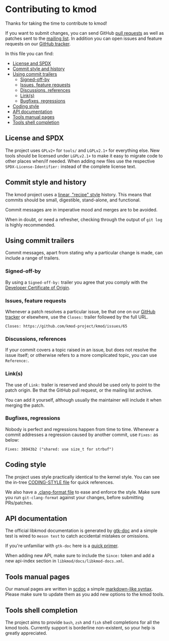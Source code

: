 # Contributing to kmod

Thanks for taking the time to contribute to kmod!

If you want to submit changes, you can send GitHub [pull requests] as well as
patches sent to the [mailing list]. In addition you can open issues and feature
requests on our [GitHub tracker].

In this file you can find:

  * [License and SPDX](#license-and-spdx)
  * [Commit style and history](#commit-style-and-history)
  * [Using commit trailers](#using-commit-trailers)
    + [Signed-off-by](#signed-off-by)
    + [Issues, feature requests](#issues-feature-requests)
    + [Discussions, references](#discussions-references)
    + [Link(s)](#links)
    + [Bugfixes, regressions](#bugfixes-regressions)
  * [Coding style](#coding-style)
  * [API documentation](#api-documentation)
  * [Tools manual pages](#tools-manual-pages)
  * [Tools shell completion](#tools-shell-completion)

## License and SPDX

The project uses `GPLv2+` for `tools/` and `LGPLv2.1+` for everything else.
New tools should be licensed under `LGPLv2.1+` to make it easy to migrate code
to other places when/if needed. When adding new files use the respective
`SPDX-License-Identifier:` instead of the complete license text.

## Commit style and history

The kmod project uses a [linear, "recipe" style] history. This means that
commits should be small, digestible, stand-alone, and functional.

Commit messages are in imperative mood and merges are to be avoided.

When in doubt, or need a refresher, checking through the output of `git log` is
highly recommended.

## Using commit trailers

Commit messages, apart from stating why a particular change is made, can include
a range of trailers.

### Signed-off-by

By using a `Signed-off-by:` trailer you agree that you comply with the
[Developer Certificate of Origin](DCO.txt).

### Issues, feature requests

Whenever a patch resolves a particular issue, be that one on our [GitHub
tracker] or elsewhere, use the `Closes:` trailer followed by the full URL.

    Closes: https://github.com/kmod-project/kmod/issues/65

### Discussions, references

If your commit covers a topic raised in an issue, but does not resolve the issue
itself; or otherwise refers to a more complicated topic, you can use
`Reference:`.

### Link(s)

The use of `Link:` trailer is reserved and should be used only to point to the
patch origin. Be that the GitHub pull request, or the mailing list archive.

You can add it yourself, although usually the maintainer will include it when
merging the patch.

### Bugfixes, regressions

Nobody is perfect and regressions happen from time to time. Whenever a commit
addresses a regression caused by another commit, use `Fixes:` as below:

    Fixes: 38943b2 ("shared: use size_t for strbuf")

## Coding style

The project uses style practically identical to the kernel style. You can see
the in-tree [CODING-STYLE file](CODING-STYLE) for quick references.

We also have a [.clang-format file](.clang-format) to ease and enforce the
style. Make sure you run `git-clang-format` against your changes, before
submitting PRs/patches.

## API documentation

The official libkmod documentation is generated by [gtk-doc] and a simple test
is wired to `meson test` to catch accidental mistakes or omissions.

If you're unfamiliar with `gtk-doc` here is a [quick primer].

When adding new API, make sure to include the `Since:` token and add a new
api-index section in `libkmod/docs/libkmod-docs.xml`.

## Tools manual pages

Our manual pages are written in [scdoc] a simple [markdown-like syntax]. Please
make sure to update them as you add new options to the kmod tools.

## Tools shell completion

The project aims to provide `bash`, `zsh` and `fish` shell completions for all
the kmod tools. Currently support is borderline non-existent, so your help is
greatly appreciated.

[pull requests]: https://github.com/kmod-project/kmod/pull/
[mailing list]: mailto:linux-modules@vger.kernel.org
[GitHub tracker]: https://github.com/kmod-project/kmod/issues/
[linear, "recipe" style]: https://www.bitsnbites.eu/git-history-work-log-vs-recipe/
[gtk-doc]: https://gitlab.gnome.org/GNOME/gtk-doc
[quick primer]: https://gi.readthedocs.io/en/latest/annotations/gtkdoc.html
[scdoc]: https://sr.ht/~sircmpwn/scdoc/
[markdown-like syntax]: https://man.archlinux.org/man/scdoc.5.en
